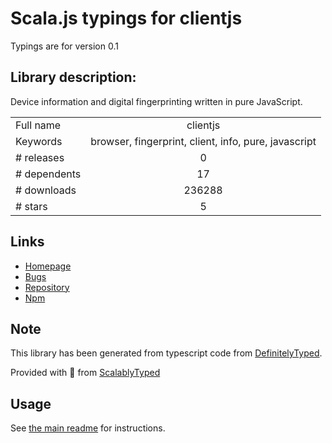 
# Scala.js typings for clientjs

Typings are for version 0.1

## Library description:
Device information and digital fingerprinting written in pure JavaScript.

|                    |                 |
| ------------------ | :-------------: |
| Full name          | clientjs |
| Keywords           | browser, fingerprint, client, info, pure, javascript |
| # releases         | 0 |
| # dependents       | 17 |
| # downloads        | 236288 |
| # stars            | 5 |

## Links
- [Homepage](https://github.com/jackspirou/clientjs#readme)
- [Bugs](https://github.com/jackspirou/clientjs/issues)
- [Repository](https://github.com/jackspirou/clientjs)
- [Npm](https://www.npmjs.com/package/clientjs)
    


## Note
This library has been generated from typescript code from [DefinitelyTyped](https://definitelytyped.org).

Provided with :purple_heart: from [ScalablyTyped](https://github.com/oyvindberg/ScalablyTyped)

## Usage
See [the main readme](../../readme.md) for instructions.


